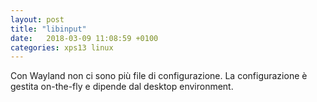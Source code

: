 ```yaml
---
layout: post
title: "libinput"
date:   2018-03-09 11:08:59 +0100
categories: xps13 linux
---
```


Con Wayland non ci sono più file di configurazione. La configurazione è gestita on-the-fly
e dipende dal desktop environment.
